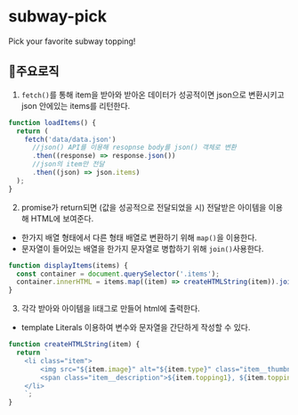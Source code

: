 # subway-pick
Pick your favorite subway topping!

## 🔎주요로직

1. `fetch()`를 통해 item을 받아와 받아온 데이터가 성공적이면 json으로 변환시키고 json 안에있는 items를 리턴한다.

```javascript
function loadItems() {
  return (
    fetch('data/data.json')
      //json() API를 이용해 resopnse body를 json() 객체로 변환
      .then((response) => response.json())
      //json의 item만 전달
      .then((json) => json.items)
  );
}
```


2. promise가 return되면 (값을 성공적으로 전달되었을 시) 전달받은 아이템을 이용해 HTML에 보여준다.
- 한가지 배열 형태에서 다른 형태 배열로 변환하기 위해 `map()`을 이용한다.
- 문자열이 들어있는 배열을 한가지 문자열로 병합하기 위해 `join()`사용한다.

```javascript
function displayItems(items) {
  const container = document.querySelector('.items');
  container.innerHTML = items.map((item) => createHTMLString(item)).join('');
}
```

3. 각각 받아와 아이템을 li태그로 만들어 html에 출력한다.
- template Literals 이용하여 변수와 문자열을 간단하게 작성할 수 있다.

```javascript
function createHTMLString(item) {
  return `
    <li class="item">
        <img src="${item.image}" alt="${item.type}" class="item__thumbnail">
        <span class="item__description">${item.topping1}, ${item.topping2}</span>
    </li>
    `;
}
```

